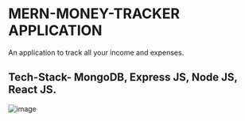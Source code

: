 # MERN-MONEY-TRACKER APPLICATION
An application to track all your income and expenses.

## Tech-Stack- MongoDB, Express JS, Node JS, React JS.

![image](https://user-images.githubusercontent.com/55393534/212351766-48477692-dee1-404b-96a6-184433e1778b.png)
